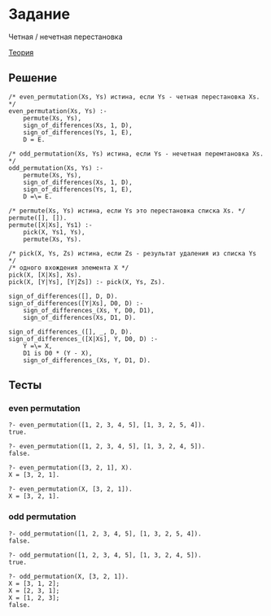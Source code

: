 # Задание

Четная / нечетная перестановка

[Теория](http://stu.sernam.ru/book_algebra.php?id=129)

## Решение

    /* even_permutation(Xs, Ys) истина, если Ys - четная перестановка Xs. */
    even_permutation(Xs, Ys) :-
        permute(Xs, Ys),
        sign_of_differences(Xs, 1, D),
        sign_of_differences(Ys, 1, E),
        D = E.

    /* odd_permutation(Xs, Ys) истина, если Ys - нечетная перемтановка Xs. */
    odd_permutation(Xs, Ys) :-
        permute(Xs, Ys),
        sign_of_differences(Xs, 1, D),
        sign_of_differences(Ys, 1, E),
        D =\= E.
      
    /* permute(Xs, Ys) истина, если Ys это перестановка списка Xs. */
    permute([], []).
    permute([X|Xs], Ys1) :-
        pick(X, Ys1, Ys),
        permute(Xs, Ys).

    /* pick(X, Ys, Zs) истина, если Zs - результат удаления из списка Ys */
    /* одного вхождения элемента X */
    pick(X, [X|Xs], Xs).
    pick(X, [Y|Ys], [Y|Zs]) :- pick(X, Ys, Zs).

    sign_of_differences([], D, D).
    sign_of_differences([Y|Xs], D0, D) :-
        sign_of_differences_(Xs, Y, D0, D1),
        sign_of_differences(Xs, D1, D).

    sign_of_differences_([], _, D, D).
    sign_of_differences_([X|Xs], Y, D0, D) :-
        Y =\= X,
        D1 is D0 * (Y - X),
        sign_of_differences_(Xs, Y, D1, D).

## Тесты

### even permutation

    ?- even_permutation([1, 2, 3, 4, 5], [1, 3, 2, 5, 4]).
    true.

    ?- even_permutation([1, 2, 3, 4, 5], [1, 3, 2, 4, 5]).
    false.

    ?- even_permutation([3, 2, 1], X).
    X = [3, 2, 1].

    ?- even_permutation(X, [3, 2, 1]).
    X = [3, 2, 1].


### odd permutation

    ?- odd_permutation([1, 2, 3, 4, 5], [1, 3, 2, 5, 4]).
    false.

    ?- odd_permutation([1, 2, 3, 4, 5], [1, 3, 2, 4, 5]).
    true.

    ?- odd_permutation(X, [3, 2, 1]).
    X = [3, 1, 2];
    X = [2, 3, 1];
    X = [1, 2, 3];
    false.
